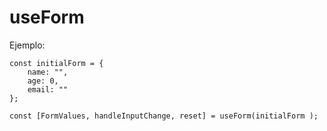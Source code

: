 # useForm

Ejemplo:
```
const initialForm = {
    name: "",
    age: 0,
    email: ""
};

const [FormValues, handleInputChange, reset] = useForm(initialForm ); 

```